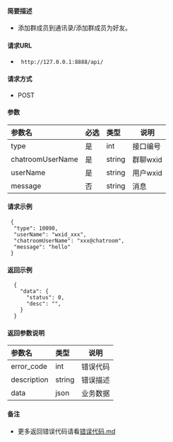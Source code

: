 #### 简要描述

- 添加群成员到通讯录/添加群成员为好友。

#### 请求URL

- ` http://127.0.0.1:8888/api/`

#### 请求方式

- POST

#### 参数

| 参数名              | 必选 | 类型     | 说明     |   
|:-----------------|:---|:-------|--------|   
| type             | 是  | int    | 接口编号   |   
| chatroomUserName | 是  | string | 群聊wxid |   
| userName         | 是  | string | 用户wxid |   
| message          | 否  | string | 消息     |   

#### 请求示例

```
 {
  "type": 10090,
  "userName": "wxid_xxx",
  "chatroomUserName": "xxx@chatroom",
  "message": "hello"
 }
```

#### 返回示例

``` 
  {
    "data": {
      "status": 0,
      "desc": "",
    }
  }
```

#### 返回参数说明

| 参数名         | 类型     | 说明   |   
|:------------|:-------|------|   
| error_code  | int    | 错误代码 |   
| description | string | 错误描述 |   
| data        | json   | 业务数据 |   

#### 备注

- 更多返回错误代码请看[错误代码.md](../错误代码.md)






